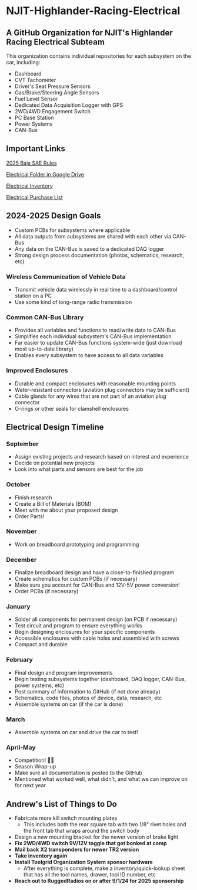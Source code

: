 # NJIT-Highlander-Racing-Electrical 

## A GitHub Organization for NJIT's Highlander Racing Electrical Subteam

This organization contains individual repositories for each subsystem on the car, including:
* Dashboard
* CVT Tachometer
* Driver's Seat Pressure Sensors
* Gas/Brake/Steering Angle Sensors
* Fuel Level Sensor
* Dedicated Data Acquisition Logger with GPS
* 2WD/4WD Engagement Switch
* PC Base Station
* Power Systems
* CAN-Bus

## Important Links

[2025 Baja SAE Rules](https://www.bajasae.net/cdsweb/gen/DownloadDocument.aspx?DocumentID=ebab1320-778a-430e-8d5f-93eb4d92d806)

[Electrical Folder in Google Drive](https://drive.google.com/drive/folders/1Pz5bq8r8b9oh7MFo3oWOcobUKbDVZDIy?usp=drive_link)

[Electrical Inventory](https://docs.google.com/spreadsheets/d/19zXsWbHnRgKuqglurabbrF1yi5oSlVw6kvXuMUWI1O0/edit?usp=drive_link)

[Electrical Purchase List](https://docs.google.com/spreadsheets/d/1hTMg6dxTZtMp4cDH3FeMRMjF6Ft8n0DMCeNlGOwD0Es/edit?usp=drive_link)

## 2024-2025 Design Goals 
* Custom PCBs for subsystems where applicable
* All data outputs from subsystems are shared with each other via CAN-Bus
* Any data on the CAN-Bus is saved to a dedicated DAQ logger
* Strong design process documentation (photos, schematics, research, etc)

### Wireless Communication of Vehicle Data
* Transmit vehicle data wirelessly in real time to a dashboard/control station on a PC
* Use some kind of long-range radio transmission

### Common CAN-Bus Library
* Provides all variables and functions to read/write data to CAN-Bus
* Simplifies each individual subsystem's CAN-Bus implementation
* Far easier to update CAN-Bus functions system-wide (just download most up-to-date library)  
* Enables every subsystem to have access to all data variables

### Improved Enclosures
* Durable and compact enclosures with reasonable mounting points
* Water-resistant connectors (aviation plug connectors may be sufficient)
* Cable glands for any wires that are not part of an aviation plug connector
* O-rings or other seals for clamshell enclosures

## Electrical Design Timeline

### September
* Assign existing projects and research based on interest and experience
* Decide on potential new projects
* Look into what parts and sensors are best for the job

### October
* Finish research
* Create a Bill of Materials (BOM)
* Meet with me about your proposed design
* Order Parts!

### November
* Work on breadboard prototyping and programming

### December
* Finalize breadboard design and have a close-to-finished program
* Create schematics for custom PCBs (if necessary)
* Make sure you account for CAN-Bus and 12V-5V power conversion!
* Order PCBs (if necessary)

### January
* Solder all components for permanent design (on PCB if necessary)
* Test circuit and program to ensure everything works
* Begin designing enclosures for your specific components
* Accessible enclosures with cable holes and assembled with screws
* Compact and durable

### February
* Final design and program improvements
* Begin testing subsystems together (dashboard, DAQ logger, CAN-Bus, power systems, etc) 
* Post summary of information to GitHub (if not done already)
* Schematics, code files, photos of device, data, research, etc
* Assemble systems on car (if the car is done)

### March
* Assemble systems on car and drive the car to test!

### April-May
* Competition! 🎉🎉
* Season Wrap-up
* Make sure all documentation is posted to the GitHub
* Mentioned what worked well, what didn't, and what we can improve on for next year


## Andrew's List of Things to Do
* Fabricate more kill switch mounting plates
    * This includes both the rear square tab with two 1/8" rivet holes and the front tab that wraps around the switch body
* Design a new mounting bracket for the newer version of brake light
* **Fix 2WD/4WD switch 9V/12V toggle that got bonked at comp**
* **Mail back X2 transponders for newer TR2 version**
* **Take inventory again**
* **Install Toolgrid Organization System sponsor hardware**
    * After everything is complete, make a inventory/quick-lookup sheet that has all the tool names, drawer, tool ID number, etc
* **Reach out to RuggedRadios on or after 9/1/24 for 2025 sponsorship**
